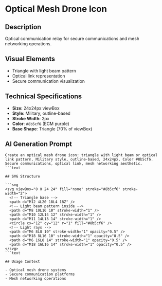 # Optical Mesh Drone Icon

## Description

Optical communication relay for secure communications and mesh networking
operations.

## Visual Elements

- Triangle with light beam pattern
- Optical link representation
- Secure communication visualization

## Technical Specifications

- **Size**: 24x24px viewBox
- **Style**: Military, outline-based
- **Stroke Width**: 2px
- **Color**: `#8b5cf6` (ECM purple)
- **Base Shape**: Triangle (70% of viewBox)

## AI Generation Prompt

````text
Create an optical mesh drone icon: triangle with light beam or optical link pattern. Military style, outline-based, 24x24px. Color #8b5cf6. Secure communications, optical link, mesh networking aesthetic.
```text

## SVG Structure

```svg
<svg viewBox="0 0 24 24" fill="none" stroke="#8b5cf6" stroke-width="2">
  <!-- Triangle base -->
  <path d="M12 4L20 18L4 18Z" />
  <!-- Light beam pattern inside -->
  <path d="M8 10L16 10" stroke-width="1" />
  <path d="M10 12L14 12" stroke-width="1" />
  <path d="M11 14L13 14" stroke-width="1" />
  <circle cx="12" cy="12" r="1" fill="#8b5cf6" />
  <!-- Light rays -->
  <path d="M6 8L8 10" stroke-width="1" opacity="0.5" />
  <path d="M18 8L16 10" stroke-width="1" opacity="0.5" />
  <path d="M6 16L8 14" stroke-width="1" opacity="0.5" />
  <path d="M18 16L16 14" stroke-width="1" opacity="0.5" />
</svg>
```text

## Usage Context

- Optical mesh drone systems
- Secure communication platforms
- Mesh networking operations
````
